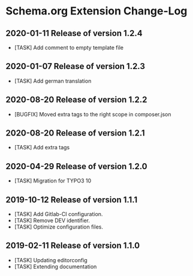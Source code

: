 # Schema.org Extension Change-Log

## 2020-01-11  Release of version 1.2.4

*	[TASK] Add comment to empty template file



## 2020-01-07  Release of version 1.2.3

*	[TASK] Add german translation



## 2020-08-20  Release of version 1.2.2

*	[BUGFIX]  Moved extra tags to the right scope in composer.json



## 2020-08-20  Release of version 1.2.1

*	[TASK] Add extra tags



## 2020-04-29  Release of version 1.2.0

*	[TASK] Migration for TYPO3 10



## 2019-10-12  Release of version 1.1.1

*	[TASK] Add Gitlab-CI configuration.
*	[TASK] Remove DEV identifier.
*	[TASK] Optimize configuration files.



## 2019-02-11  Release of version 1.1.0

*	[TASK] Updating editorconfig
*	[TASK] Extending documentation
